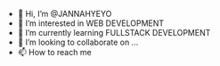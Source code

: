 - 👋 Hi, I’m @JANNAHYEYO
- 👀 I’m interested in WEB DEVELOPMENT
- 🌱 I’m currently learning FULLSTACK DEVELOPMENT
- 💞️ I’m looking to collaborate on ...
- 📫 How to reach me 

<!---
JANNAHYEYO/JANNAHYEYO is a ✨ special ✨ repository because its `README.md` (this file) appears on your GitHub profile.
You can click the Preview link to take a look at your changes.
--->
